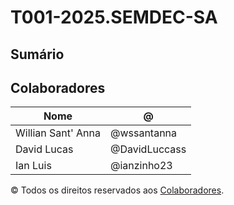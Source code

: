 # T001-2025.SEMDEC-SA

## Sumário

## Colaboradores 

| Nome | @ |
| --- | --- |
| Willian Sant' Anna | @wssantanna |
| David Lucas | @DavidLuccass
| Ian Luis | @ianzinho23 |

© Todos os direitos reservados aos [Colaboradores](#colaboradores).
